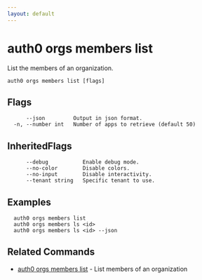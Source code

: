 ```yaml
---
layout: default
---
```

# auth0 orgs members list

List the members of an organization.

```
auth0 orgs members list [flags]
```


## Flags

```
      --json         Output in json format.
  -n, --number int   Number of apps to retrieve (default 50)
```


## InheritedFlags

```
      --debug           Enable debug mode.
      --no-color        Disable colors.
      --no-input        Disable interactivity.
      --tenant string   Specific tenant to use.
```

## Examples

```
  auth0 orgs members list
  auth0 orgs members ls <id>
  auth0 orgs members ls <id> --json
```


## Related Commands

- [auth0 orgs members list](auth0_orgs_members_list.md) - List members of an organization


